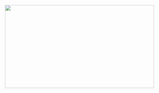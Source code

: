 <div id="header" align="center">
  <img src="https://giphy.com/embed/5xtDarl6N3dcgPOuKqI" width="480" height="270" frameBorder="0" class="giphy-embed" allowFullScreen>
</div>
